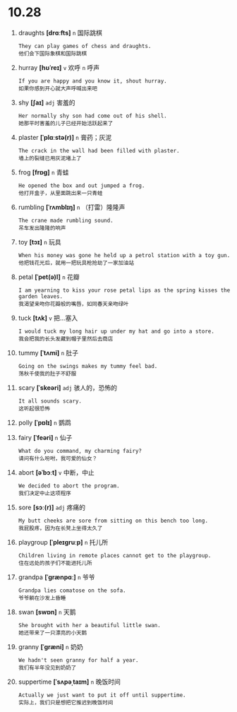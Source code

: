 # 10.28








1. draughts **[drɑːfts]** `n` 国际跳棋
    ```
    They can play games of chess and draughts.
    他们会下国际象棋和国际跳棋
    ```

2. hurray **[hʊˈreɪ]** `v` 欢呼 `n` 呼声
    ```
    If you are happy and you know it, shout hurray.
    如果你感到开心就大声呼喊出来吧
    ```

3. shy **[ʃaɪ]** `adj` 害羞的
    ```
    Her normally shy son had come out of his shell.
    她那平时害羞的儿子已经开始活跃起来了
    ```

4. plaster **[ˈplɑːstə(r)]** `n` 膏药；灰泥
    ```
    The crack in the wall had been filled with plaster.
    墙上的裂缝已用灰泥堵上了
    ```

5. frog **[frɒɡ]** `n` 青蛙
    ```
    He opened the box and out jumped a frog.
    他打开盒子，从里面跳出来一只青蛙
    ```

6. rumbling **[ˈrʌmblɪŋ]** `n` （打雷）隆隆声
    ```
    The crane made rumbling sound.
    吊车发出隆隆的响声
    ```

7. toy **[tɔɪ]** `n` 玩具
    ```
    When his money was gone he held up a petrol station with a toy gun.
    他把钱花光后，就用一把玩具枪抢劫了一家加油站
    ```

8. petal **[ˈpet(ə)l]** `n` 花瓣
    ```
    I am yearning to kiss your rose petal lips as the spring kisses the garden leaves.
    我渴望亲吻你花瓣般的嘴唇，如同春天亲吻绿叶
    ```

9. tuck **[tʌk]** `v` 把...塞入
    ```
    I would tuck my long hair up under my hat and go into a store.
    我会把我的长头发藏到帽子里然后去商店
    ```

10. tummy **[ˈtʌmi]** `n` 肚子
    ```
    Going on the swings makes my tummy feel bad.
    荡秋千使我的肚子不舒服
    ```

11. scary **[ˈskeəri]** `adj` 骇人的，恐怖的
    ```
    It all sounds scary.
    这听起很恐怖
    ```

12. polly **[ˈpɒlɪ]** `n` 鹦鹉

13. fairy **[ˈfeəri]** `n` 仙子
    ```
    What do you command, my charming fairy?
    请问有什么吩咐，我可爱的仙女？
    ```

14. abort **[əˈbɔːt]** `v` 中断，中止
    ```
    We decided to abort the program.
    我们决定中止这项程序
    ```

15. sore **[sɔː(r)]** `adj` 疼痛的
    ```
    My butt cheeks are sore from sitting on this bench too long.
    我屁股疼，因为在长凳上坐得太久了
    ```

16. playgroup **[ˈpleɪɡruːp]** `n` 托儿所
    ```
    Children living in remote places cannot get to the playgroup.
    住在远处的孩子们不能进托儿所
    ```

17. grandpa **[ˈɡrænpɑː]** `n` 爷爷
    ```
    Grandpa lies comatose on the sofa.
    爷爷躺在沙发上昏睡
    ```

18. swan **[swɒn]** `n` 天鹅
    ```
    She brought with her a beautiful little swan.
    她还带来了一只漂亮的小天鹅
    ```

19. granny **[ˈɡræni]** `n` 奶奶
    ```
    We hadn't seen granny for half a year.
    我们有半年没见到奶奶了
    ```

20. suppertime **[ˈsʌpəˌtaɪm]** `n` 晚饭时间
    ```
    Actually we just want to put it off until suppertime.
    实际上，我们只是想把它推迟到晚饭时间
    ```
